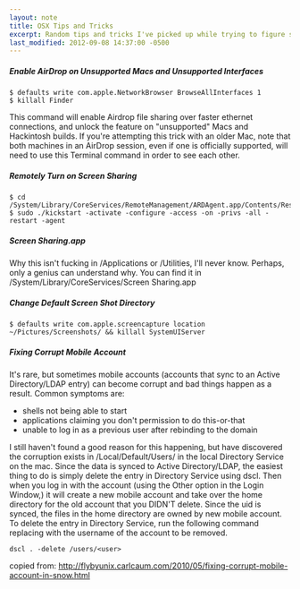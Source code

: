 ```yaml
---
layout: note
title: OSX Tips and Tricks
excerpt: Random tips and tricks I've picked up while trying to figure something out in OSX.
last_modified: 2012-09-08 14:37:00 -0500
---
```

##### Enable AirDrop on Unsupported Macs and Unsupported Interfaces

    $ defaults write com.apple.NetworkBrowser BrowseAllInterfaces 1
    $ killall Finder

This command will enable Airdrop file sharing over faster ethernet connections, and unlock the feature on "unsupported" Macs and Hackintosh builds. If you're attempting this trick with an older Mac, note that both machines in an AirDrop session, even if one is officially supported, will need to use this Terminal command in order to see each other.

##### Remotely Turn on Screen Sharing

    $ cd /System/Library/CoreServices/RemoteManagement/ARDAgent.app/Contents/Resources/
    $ sudo ./kickstart -activate -configure -access -on -privs -all -restart -agent

##### Screen Sharing.app
Why this isn't fucking in /Applications or /Utilities, I'll never know. Perhaps, only a genius can understand why. You can find it in /System/Library/CoreServices/Screen Sharing.app

##### Change Default Screen Shot Directory

    $ defaults write com.apple.screencapture location ~/Pictures/Screenshots/ && killall SystemUIServer

##### Fixing Corrupt Mobile Account

It's rare, but sometimes mobile accounts (accounts that sync to an Active Directory/LDAP entry) can become corrupt and bad things happen as a result. Common symptoms are:
 * shells not being able to start
 * applications claiming you don't permission to do this-or-that
 * unable to log in as a previous user after rebinding to the domain

I still haven't found a good reason for this happening, but have discovered the corruption exists in /Local/Default/Users/<user> in the local Directory Service on the mac. Since the data is synced to Active Directory/LDAP, the easiest thing to do is simply delete the entry in Directory Service using dscl. Then when you log in with the account (using the Other option in the Login Window,) it will create a new mobile account and take over the home directory for the old account that you DIDN'T delete. Since the uid is synced, the files in the home directory are owned by new mobile account. To delete the entry in Directory Service, run the following command replacing <user> with the username of the account to be removed.

    dscl . -delete /users/<user>

copied from: http://flybyunix.carlcaum.com/2010/05/fixing-corrupt-mobile-account-in-snow.html
